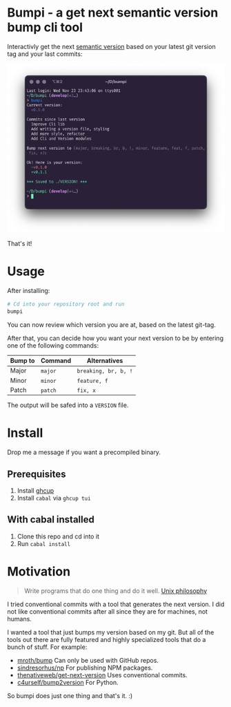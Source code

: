 # Bumpi - a get next semantic version bump cli tool

Interactivly get the next [semantic version](https://semver.org/) based on your latest git version tag and your last commits:

![Usage](./docs/Usage.png)

That's it!

# Usage

After installing:

```bash
# Cd into your repository root and run
bumpi
```

You can now review which version you are at, based on the latest git-tag.

After that, you can decide how you want your next version to be by entering one of the following commands:

| Bump to | Command | Alternatives         |
| ------- | ------- | -------------------- |
| Major   | `major` | `breaking, br, b, !` |
| Minor   | `minor` | `feature, f`         |
| Patch   | `patch` | `fix, x`             |

The output will be safed into a `VERSION` file.

# Install

Drop me a message if you want a precompiled binary.

## Prerequisites

1. Install [ghcup](https://www.haskell.org/ghcup/)
2. Install `cabal` via `ghcup tui`

## With cabal installed

1. Clone this repo and cd into it
2. Run `cabal install`

# Motivation

> Write programs that do one thing and do it well. [Unix philosophy](https://en.wikipedia.org/wiki/Unix_philosophy)

I tried conventional commits with a tool that generates the next version. I did not like conventional commits after all since they are for machines, not humans.

I wanted a tool that just bumps my version based on my git. But all of the tools out there are fully featured and highly specialized tools that do a bunch of stuff. For example:

  - [mroth/bump](https://github.com/mroth/bump) Can only be used with GitHub repos.
  - [sindresorhus/np](https://github.com/sindresorhus/np) For publishing NPM packages.
  - [thenativeweb/get-next-version](https://github.com/thenativeweb/get-next-version) Uses conventional commits.
  - [c4urself/bump2version](https://github.com/c4urself/bump2version) For Python.

So bumpi does just one thing and that's it. :)
